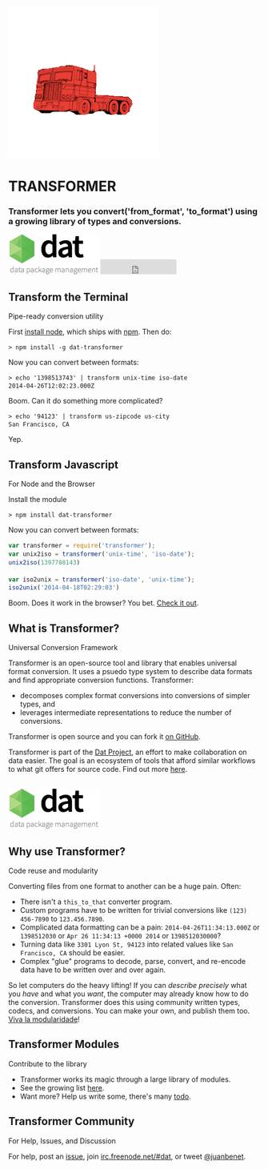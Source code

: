 

<div class="centered splash">
  <img id="animation" src="/static/img/transformer.gif" />
  <h1 id="transformer">TRANSFORMER</h1>
  <h3 id="subtitle" class="large-font">
    Transformer lets you
    <span class="emph">convert</span>(<span class="string">'from_format'</span>, <span class="string">'to_format'</span>)
   using a growing library of
    <span class="emph">types</span> and
    <span class="emph">conversions</span>.
  </h3>
  <div class="items">
    <span><a href="http://dat-data.com"><img src="/static/img/dat.png" /></a></span>
    <iframe id="stars" src="http://ghbtns.com/github-btn.html?user=jbenet&repo=transformer&type=watch&count=true&size=large" allowtransparency="true" frameborder="0" scrolling="0" width="152px" height="30px"></iframe>
  </div>
</div>

## Transform the Terminal

<div class="subtitle">Pipe-ready conversion utility</div>

First [install node](http://nodejs.org/download/), which ships with [npm](https://www.npmjs.org/). Then do:

```
> npm install -g dat-transformer
```

Now you can convert between formats:

```
> echo '1398513743' | transform unix-time iso-date
2014-04-26T12:02:23.000Z
```

Boom. Can it do something more complicated?

```
> echo '94123' | transform us-zipcode us-city
San Francisco, CA
```

Yep.


## Transform Javascript

<div class="subtitle">For Node and the Browser</div>

Install the module

```
> npm install dat-transformer
```

Now you can convert between formats:

```js
var transformer = require('transformer');
var unix2iso = transformer('unix-time', 'iso-date');
unix2iso(1397788143)

var iso2unix = transformer('iso-date', 'unix-time');
iso2unix('2014-04-18T02:29:03')
```

Boom. Does it work in the browser? You bet. [Check it out](/browser).

## What is Transformer?

<div class="subtitle">Universal Conversion Framework</div>


Transformer is an open-source tool and library that enables universal format conversion. It uses a psuedo type system to describe data formats and find appropriate conversion functions. Transformer:

- decomposes complex format conversions into conversions of simpler types, and
- leverages intermediate representations to reduce the number of conversions.

Transformer is open source and you can fork it [on GitHub](https://github.com/jbenet/transformer).

Transformer is part of the [Dat Project](http://dat-data.com), an effort to make collaboration on data easier. The goal is an ecosystem of tools that afford similar workflows to what git offers for source code. Find out more [here](http://dat-data.com).

<br />
<div class="centered">
  <a href="http://dat-data.com"><img src="/static/img/dat.png" /></a>
</div>


## Why use Transformer?

<div class="subtitle">Code reuse and modularity</div>

Converting files from one format to another can be a huge pain. Often:

- There isn't a `this_to_that` converter program.
- Custom programs have to be written for trivial conversions like `(123) 456-7890` to `123.456.7890`.
- Complicated data formatting can be a pain: `2014-04-26T11:34:13.000Z` or `1398512030` or `Apr 26 11:34:13 +0000 2014` or `1398512030000`?
- Turning data like `3301 Lyon St, 94123` into related values like `San Francisco, CA` should be easier.
- Complex "glue" programs to decode, parse, convert, and re-encode data have to be written over and over again.

So let computers do the heavy lifting! If you can *describe precisely* what you *have* and what you *want*, the computer may already know how to do the conversion. Transformer does this using community written types, codecs, and conversions. You can make your own, and publish them too. [Viva la modularidade](https://www.youtube.com/watch?v=DCQNm6yiZh0)!

## Transformer Modules

<div class="subtitle">Contribute to the library</div>


- Transformer works its magic through a large library of modules.
- See the growing list [here](https://github.com/jbenet/transformer/tree/master/js/transformer).
- Want more? Help us write some, there's many [todo](https://github.com/jbenet/transformer/blob/master/todo.md).

<!--
- Test your modules in all the browsers with [testling-ci](http://ci.testling.com/). Many modules known to work with transformer will have a [testling-ci](http://ci.testling.com/) badge:

[![testling-badge](/static/img/testling_badge.png)](http://ci.testling.com/)
-->

## Transformer Community

<div class="subtitle">For Help, Issues, and Discussion</div>

For help, post an [issue](http://github.com/jbenet/transformer/issues), join [irc.freenode.net/#dat](irc://irc.freenode.net/#dat), or tweet [@juanbenet](https://twitter.com/intent/user?screen_name=juanbenet).

